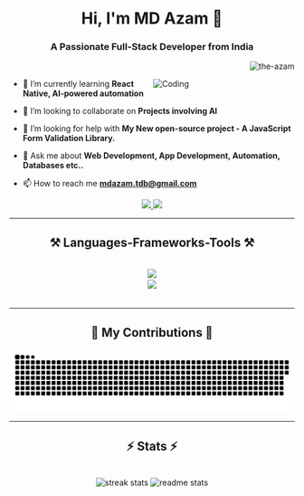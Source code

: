 <h1 align="center">Hi, I'm MD Azam 👋</h1>

<h3 align="center">A Passionate Full-Stack Developer from India</h3>

<p  align="right"> <img src="https://komarev.com/ghpvc/?username=the-azam&label=Visitors&color=0e75b6&style=flat" alt="the-azam" /> </p>

<img align="right" alt="Coding" width="250" src="https://cdn.dribbble.com/users/1162077/screenshots/3848914/programmer.gif">
  
- 🌱 I’m currently learning **React Native, AI-powered automation**

- 👯 I’m looking to collaborate on **Projects involving AI**

- 🤝 I’m looking for help with **My New open-source project - A JavaScript Form Validation Library.**

- 💬 Ask me about **Web Development, App Development, Automation, Databases etc..**
  
- 📫 How to reach me **mdazam.tdb@gmail.com**

<div align="center"> 
  <a href="mailto:mdazam.tdb@gmail.com">
    <img src="https://img.shields.io/badge/Gmail-333333?style=for-the-badge&logo=gmail&logoColor=red" />
  </a>
  <a href="[https://linkedin.com/in/pedro-sales-muniz](https://linkedin.com/in/muhammad--azam)" target="_blank">
    <img src="https://img.shields.io/badge/LinkedIn-0077B5?style=for-the-badge&logo=linkedin&logoColor=white" target="_blank" />
  </a> 
</div>

 <hr/>
 
<h2 align="center">⚒️ Languages-Frameworks-Tools ⚒️</h2>
<br/>
<div align="center">
  <img src="https://skillicons.dev/icons?i=html,css,js,nodejs,php,python,java,swift" /> <br>
  <img src="https://skillicons.dev/icons?i=mysql,mongodb,react,androidstudio,arduino,github,express,firebase,bootstrap,devto" /><br>
</div>

<br/>
<hr/>

<div align="center">
  <h2>🐍 My Contributions 🐍</h2> 
  <img alt="snake eating my contributions" src="https://raw.githubusercontent.com/The-Azam/The-Azam/refs/heads/output/github-contribution-grid-snake.svg?v=565" />
  <br/>
</div>
<hr/> 
<h2 align="center">⚡ Stats ⚡</h2>
<br>
<div align=center>
  <img width=390 src="https://github-readme-streak-stats-salesp07.vercel.app/?user=the-azam&count_private=true&theme=react&border_radius=10" alt="streak stats"/>
  <img width=390 src="https://github-readme-stats-salesp07.vercel.app/api?username=the-azam&count_private=true&show_icons=true&theme=react&rank_icon=github&border_radius=10" alt="readme stats" />
  <br/> 
</div> 
